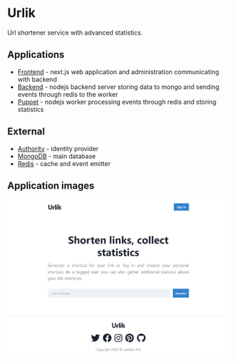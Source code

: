# Urlik 

Url shortener service with advanced statistics.

## Applications

- [Frontend](/apps/web) - next.js web application and administration communicating with backend
- [Backend](/apps/server) - nodejs backend server storing data to mongo and sending events through redis to the worker
- [Puppet](/apps/worker) - nodejs worker processing events through redis and storing statistics

## External

- [Authority](https://github.com/prixladi/shamyr-cloud-authority) - identity provider
- [MongoDB](https://www.mongodb.com/) - main database
- [Redis](https://redis.io/) - cache and event emitter

## Application images

![index](assets/index.png)
